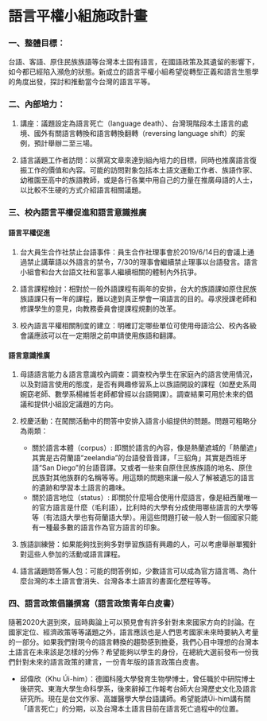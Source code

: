 語言平權小組施政計畫
=====

### 一、整體目標：

台語、客語、原住民族族語等台灣本土固有語言，在國語政策及其遺留的影響下，如今都已經陷入瀕危的狀態。新成立的語言平權小組希望從轉型正義和語言生態學的角度出發，探討和推動當今台灣的語言平等。

### 二、內部培力：


1. 講座：議題設定為語言死亡（language death）、台灣現階段本土語言的處境、國外有關語言轉換和語言轉換翻轉（reversing language shift）的案例，預計舉辦二至三場。

2. 語言議題工作者訪問：以撰寫文章來達到組內培力的目標，同時也推廣語言復振工作的價值和內容。可能的訪問對象包括本土語文運動工作者、族語作家、幼稚園至高中的族語教師，或是各行各業中用自己的力量在推廣母語的人士，以比較不生硬的方式介紹語言相關議題。



### 三、校內語言平權促進和語言意識推廣

#### 語言平權促進

1. 台大員生合作社禁止台語事件：員生合作社理事會於2019/6/14日的會議上通過禁止講華語以外語言的禁令，7/30的理事會繼續禁止理事以台語發言。語言小組會和台大台語文社和當事人繼續相關的體制內外抗爭。

2. 語言課程檢討：相對於一般外語課程有兩年的安排，台大的族語課如原住民族族語課只有一年的課程，難以達到真正學會一項語言的目的。尋求授課老師和修課學生的意見，向教務委員會提課程規劃的改革。

3. 校內語言平權相關制度的建立：明確訂定哪些單位可使用母語洽公、校內各級會議應該可以在一定期限之前申請使用族語和翻譯。

#### 語言意識推廣

1. 母語語言能力＆語言意識校內調查：調查校內學生在家庭內的語言使用情況，以及對語言使用的態度，是否有興趣修習系上以族語開設的課程（如歷史系周婉窈老師、數學系楊維哲老師都曾經以台語開課）。調查結果可用於未來的倡議和提供小組設定議題的方向。

2. 校慶活動：在闖關活動中的問答中安排入語言小組提供的問題。問題可粗略分為兩類：

    - 關於語言本體（corpus）: 即關於語言的內容，像是熱蘭遮城的「熱蘭遮」其實是古荷蘭語“zeelandia”的台語發音音譯，「三貂角」其實是西班牙語“San Diego”的台語音譯。又或者一些來自原住民族族語的地名、原住民族對其他族群的名稱等等。用這類的問題來讓一般人了解被遺忘的語言的遺跡和學習本土語言的趣味。
    - 關於語言地位（status）: 即關於什麼場合使用什麼語言，像是紐西蘭唯一的官方語言是什麼（毛利語），比利時的大學有分成使用哪些語言的大學等等（有法語大學也有荷蘭語大學）。用這些問題打破一般人對一個國家只能有一種最多數的語言作為官方語言的印象。

 
3. 族語訓練營：如果能夠找到夠多對學習族語有興趣的人，可以考慮舉辦單獨針對這些人參加的活動或語言課程。

4. 語言議題問答懶人包：可能的問答例如，少數語言可以成為官方語言嗎、為什麼台灣的本土語言會消失、台灣各本土語言的書面化歷程等等。

### 四、語言政策倡議撰寫（語言政策青年白皮書）


隨著2020大選到來，屆時輿論上可以預見會有許多針對未來國家方向的討論。在國家定位、經濟政策等等議題之外，語言應該也是人們思考國家未來時要納入考量的一部分。如果我們對現今的語言轉換的趨勢感到擔憂，我們心目中理想的台灣本土語言在未來該是怎樣的分佈？希望能夠以學生的身份，在總統大選前發布一份我們針對未來的語言政策的建言，一份青年版的語言政策白皮書。

- 邱偉欣（Khu Úi-him）：德國科隆大學發育生物學博士，曾任職於中研院博士後研究、東海大學生命科學系，後來辭掉工作報考台師大台灣歷史文化及語言研究所。現在是台文作家、高雄醫學大學台語講師。希望能請Úi-him講有關「語言死亡」的分期，以及台灣本土語言目前在語言死亡過程中的位置。

